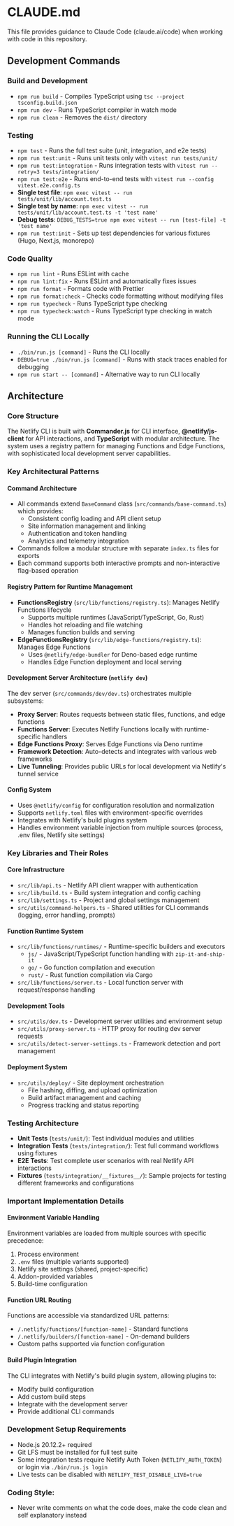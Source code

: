 # CLAUDE.md

This file provides guidance to Claude Code (claude.ai/code) when working with code in this repository.

## Development Commands

### Build and Development
- `npm run build` - Compiles TypeScript using `tsc --project tsconfig.build.json`
- `npm run dev` - Runs TypeScript compiler in watch mode
- `npm run clean` - Removes the `dist/` directory

### Testing
- `npm test` - Runs the full test suite (unit, integration, and e2e tests)
- `npm run test:unit` - Runs unit tests only with `vitest run tests/unit/`
- `npm run test:integration` - Runs integration tests with `vitest run --retry=3 tests/integration/`
- `npm run test:e2e` - Runs end-to-end tests with `vitest run --config vitest.e2e.config.ts`
- **Single test file**: `npm exec vitest -- run tests/unit/lib/account.test.ts`
- **Single test by name**: `npm exec vitest -- run tests/unit/lib/account.test.ts -t 'test name'`
- **Debug tests**: `DEBUG_TESTS=true npm exec vitest -- run [test-file] -t 'test name'`
- `npm run test:init` - Sets up test dependencies for various fixtures (Hugo, Next.js, monorepo)

### Code Quality
- `npm run lint` - Runs ESLint with cache
- `npm run lint:fix` - Runs ESLint and automatically fixes issues
- `npm run format` - Formats code with Prettier
- `npm run format:check` - Checks code formatting without modifying files
- `npm run typecheck` - Runs TypeScript type checking
- `npm run typecheck:watch` - Runs TypeScript type checking in watch mode

### Running the CLI Locally
- `./bin/run.js [command]` - Runs the CLI locally
- `DEBUG=true ./bin/run.js [command]` - Runs with stack traces enabled for debugging
- `npm run start -- [command]` - Alternative way to run CLI locally

## Architecture

### Core Structure
The Netlify CLI is built with **Commander.js** for CLI interface, **@netlify/js-client** for API interactions, and **TypeScript** with modular architecture. The system uses a registry pattern for managing Functions and Edge Functions, with sophisticated local development server capabilities.

### Key Architectural Patterns

#### Command Architecture
- All commands extend `BaseCommand` class (`src/commands/base-command.ts`) which provides:
  - Consistent config loading and API client setup
  - Site information management and linking
  - Authentication and token handling
  - Analytics and telemetry integration
- Commands follow a modular structure with separate `index.ts` files for exports
- Each command supports both interactive prompts and non-interactive flag-based operation

#### Registry Pattern for Runtime Management
- **FunctionsRegistry** (`src/lib/functions/registry.ts`): Manages Netlify Functions lifecycle
  - Supports multiple runtimes (JavaScript/TypeScript, Go, Rust)
  - Handles hot reloading and file watching
  - Manages function builds and serving
- **EdgeFunctionsRegistry** (`src/lib/edge-functions/registry.ts`): Manages Edge Functions
  - Uses `@netlify/edge-bundler` for Deno-based edge runtime
  - Handles Edge Function deployment and local serving

#### Development Server Architecture (`netlify dev`)
The dev server (`src/commands/dev/dev.ts`) orchestrates multiple subsystems:
- **Proxy Server**: Routes requests between static files, functions, and edge functions
- **Functions Server**: Executes Netlify Functions locally with runtime-specific handlers
- **Edge Functions Proxy**: Serves Edge Functions via Deno runtime
- **Framework Detection**: Auto-detects and integrates with various web frameworks
- **Live Tunneling**: Provides public URLs for local development via Netlify's tunnel service

#### Config System
- Uses `@netlify/config` for configuration resolution and normalization
- Supports `netlify.toml` files with environment-specific overrides
- Integrates with Netlify's build plugins system
- Handles environment variable injection from multiple sources (process, .env files, Netlify site settings)

### Key Libraries and Their Roles

#### Core Infrastructure
- `src/lib/api.ts` - Netlify API client wrapper with authentication
- `src/lib/build.ts` - Build system integration and config caching
- `src/lib/settings.ts` - Project and global settings management
- `src/utils/command-helpers.ts` - Shared utilities for CLI commands (logging, error handling, prompts)

#### Function Runtime System
- `src/lib/functions/runtimes/` - Runtime-specific builders and executors
  - `js/` - JavaScript/TypeScript function handling with `zip-it-and-ship-it`
  - `go/` - Go function compilation and execution
  - `rust/` - Rust function compilation via Cargo
- `src/lib/functions/server.ts` - Local function server with request/response handling

#### Development Tools
- `src/utils/dev.ts` - Development server utilities and environment setup
- `src/utils/proxy-server.ts` - HTTP proxy for routing dev server requests
- `src/utils/detect-server-settings.ts` - Framework detection and port management

#### Deployment System
- `src/utils/deploy/` - Site deployment orchestration
  - File hashing, diffing, and upload optimization
  - Build artifact management and caching
  - Progress tracking and status reporting

### Testing Architecture
- **Unit Tests** (`tests/unit/`): Test individual modules and utilities
- **Integration Tests** (`tests/integration/`): Test full command workflows using fixtures
- **E2E Tests**: Test complete user scenarios with real Netlify API interactions
- **Fixtures** (`tests/integration/__fixtures__/`): Sample projects for testing different frameworks and configurations

### Important Implementation Details

#### Environment Variable Handling
Environment variables are loaded from multiple sources with specific precedence:
1. Process environment
2. `.env` files (multiple variants supported)
3. Netlify site settings (shared, project-specific)
4. Addon-provided variables
5. Build-time configuration

#### Function URL Routing
Functions are accessible via standardized URL patterns:
- `/.netlify/functions/[function-name]` - Standard functions
- `/.netlify/builders/[function-name]` - On-demand builders
- Custom paths supported via function configuration

#### Build Plugin Integration
The CLI integrates with Netlify's build plugin system, allowing plugins to:
- Modify build configuration
- Add custom build steps
- Integrate with the development server
- Provide additional CLI commands

### Development Setup Requirements
- Node.js 20.12.2+ required
- Git LFS must be installed for full test suite
- Some integration tests require Netlify Auth Token (`NETLIFY_AUTH_TOKEN`) or login via `./bin/run.js login`
- Live tests can be disabled with `NETLIFY_TEST_DISABLE_LIVE=true`

### Coding Style:
- Never write comments on what the code does, make the code clean and self explanatory instead
